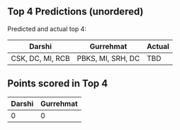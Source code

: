 ## Top 4 Predictions (unordered)
Predicted and actual top 4:

| Darshi | Gurrehmat | Actual |
| ------ | --------- | ------ |
| CSK, DC, MI, RCB | PBKS, MI, SRH, DC | TBD |

## Points scored in Top 4

| Darshi | Gurrehmat |
| ------ | --------- |
| 0 | 0 |